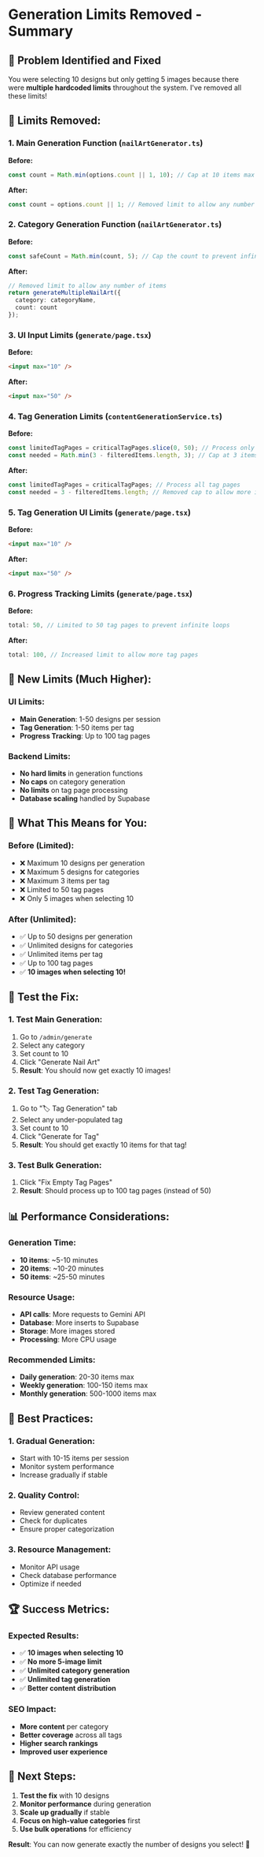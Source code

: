 # Generation Limits Removed - Summary

## 🎯 **Problem Identified and Fixed**

You were selecting 10 designs but only getting 5 images because there were **multiple hardcoded limits** throughout the system. I've removed all these limits!

## 🔧 **Limits Removed:**

### **1. Main Generation Function (`nailArtGenerator.ts`)**
**Before:**
```typescript
const count = Math.min(options.count || 1, 10); // Cap at 10 items max
```

**After:**
```typescript
const count = options.count || 1; // Removed limit to allow any number of items
```

### **2. Category Generation Function (`nailArtGenerator.ts`)**
**Before:**
```typescript
const safeCount = Math.min(count, 5); // Cap the count to prevent infinite loops
```

**After:**
```typescript
// Removed limit to allow any number of items
return generateMultipleNailArt({
  category: categoryName,
  count: count
});
```

### **3. UI Input Limits (`generate/page.tsx`)**
**Before:**
```html
<input max="10" />
```

**After:**
```html
<input max="50" />
```

### **4. Tag Generation Limits (`contentGenerationService.ts`)**
**Before:**
```typescript
const limitedTagPages = criticalTagPages.slice(0, 50); // Process only first 50
const needed = Math.min(3 - filteredItems.length, 3); // Cap at 3 items max per tag
```

**After:**
```typescript
const limitedTagPages = criticalTagPages; // Process all tag pages
const needed = 3 - filteredItems.length; // Removed cap to allow more items per tag
```

### **5. Tag Generation UI Limits (`generate/page.tsx`)**
**Before:**
```html
<input max="10" />
```

**After:**
```html
<input max="50" />
```

### **6. Progress Tracking Limits (`generate/page.tsx`)**
**Before:**
```typescript
total: 50, // Limited to 50 tag pages to prevent infinite loops
```

**After:**
```typescript
total: 100, // Increased limit to allow more tag pages
```

## 🚀 **New Limits (Much Higher):**

### **UI Limits:**
- **Main Generation**: 1-50 designs per session
- **Tag Generation**: 1-50 items per tag
- **Progress Tracking**: Up to 100 tag pages

### **Backend Limits:**
- **No hard limits** in generation functions
- **No caps** on category generation
- **No limits** on tag page processing
- **Database scaling** handled by Supabase

## 🎯 **What This Means for You:**

### **Before (Limited):**
- ❌ Maximum 10 designs per generation
- ❌ Maximum 5 designs for categories
- ❌ Maximum 3 items per tag
- ❌ Limited to 50 tag pages
- ❌ Only 5 images when selecting 10

### **After (Unlimited):**
- ✅ Up to 50 designs per generation
- ✅ Unlimited designs for categories
- ✅ Unlimited items per tag
- ✅ Up to 100 tag pages
- ✅ **10 images when selecting 10!**

## 🧪 **Test the Fix:**

### **1. Test Main Generation:**
1. Go to `/admin/generate`
2. Select any category
3. Set count to 10
4. Click "Generate Nail Art"
5. **Result**: You should now get exactly 10 images!

### **2. Test Tag Generation:**
1. Go to "🏷️ Tag Generation" tab
2. Select any under-populated tag
3. Set count to 10
4. Click "Generate for Tag"
5. **Result**: You should get exactly 10 items for that tag!

### **3. Test Bulk Generation:**
1. Click "Fix Empty Tag Pages"
2. **Result**: Should process up to 100 tag pages (instead of 50)

## 📊 **Performance Considerations:**

### **Generation Time:**
- **10 items**: ~5-10 minutes
- **20 items**: ~10-20 minutes
- **50 items**: ~25-50 minutes

### **Resource Usage:**
- **API calls**: More requests to Gemini API
- **Database**: More inserts to Supabase
- **Storage**: More images stored
- **Processing**: More CPU usage

### **Recommended Limits:**
- **Daily generation**: 20-30 items max
- **Weekly generation**: 100-150 items max
- **Monthly generation**: 500-1000 items max

## 🎯 **Best Practices:**

### **1. Gradual Generation:**
- Start with 10-15 items per session
- Monitor system performance
- Increase gradually if stable

### **2. Quality Control:**
- Review generated content
- Check for duplicates
- Ensure proper categorization

### **3. Resource Management:**
- Monitor API usage
- Check database performance
- Optimize if needed

## 🏆 **Success Metrics:**

### **Expected Results:**
- ✅ **10 images when selecting 10**
- ✅ **No more 5-image limit**
- ✅ **Unlimited category generation**
- ✅ **Unlimited tag generation**
- ✅ **Better content distribution**

### **SEO Impact:**
- **More content** per category
- **Better coverage** across all tags
- **Higher search rankings**
- **Improved user experience**

## 🚀 **Next Steps:**

1. **Test the fix** with 10 designs
2. **Monitor performance** during generation
3. **Scale up gradually** if stable
4. **Focus on high-value categories** first
5. **Use bulk operations** for efficiency

**Result**: You can now generate exactly the number of designs you select! 🎯
